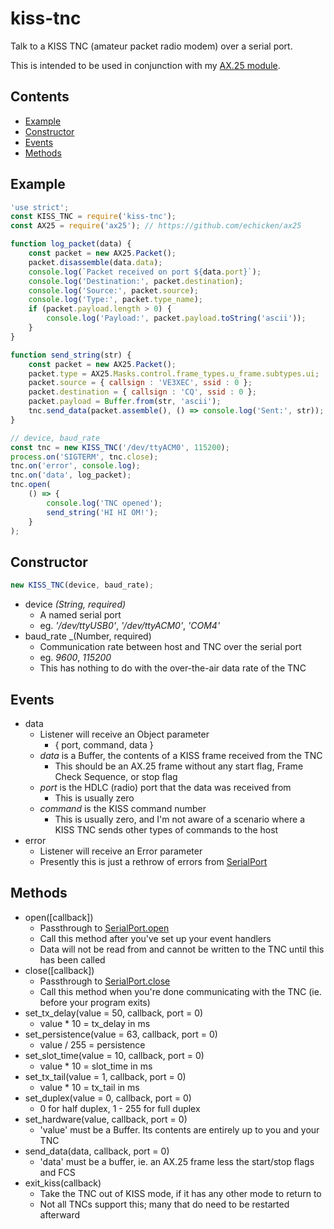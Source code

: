 # kiss-tnc
Talk to a KISS TNC (amateur packet radio modem) over a serial port.

This is intended to be used in conjunction with my
[AX.25 module](https://github.com/echicken/ax25).

## Contents

* [Example](#example)
* [Constructor](#constructor)
* [Events](#events)
* [Methods](#methods)

## Example

```js
'use strict';
const KISS_TNC = require('kiss-tnc');
const AX25 = require('ax25'); // https://github.com/echicken/ax25

function log_packet(data) {
    const packet = new AX25.Packet();
    packet.disassemble(data.data);
    console.log(`Packet received on port ${data.port}`);
    console.log('Destination:', packet.destination);
    console.log('Source:', packet.source);
    console.log('Type:', packet.type_name);
    if (packet.payload.length > 0) {
        console.log('Payload:', packet.payload.toString('ascii'));
    }
}

function send_string(str) {
    const packet = new AX25.Packet();
    packet.type = AX25.Masks.control.frame_types.u_frame.subtypes.ui;
    packet.source = { callsign : 'VE3XEC', ssid : 0 };
    packet.destination = { callsign : 'CQ', ssid : 0 };
    packet.payload = Buffer.from(str, 'ascii');
    tnc.send_data(packet.assemble(), () => console.log('Sent:', str));
}

// device, baud_rate
const tnc = new KISS_TNC('/dev/ttyACM0', 115200);
process.on('SIGTERM', tnc.close);
tnc.on('error', console.log);
tnc.on('data', log_packet);
tnc.open(
    () => {
        console.log('TNC opened');
        send_string('HI HI OM!');
    }
);
```

## Constructor

```js
new KISS_TNC(device, baud_rate);
```

* device _(String, required)_
    * A named serial port
    * eg. _'/dev/ttyUSB0'_, _'/dev/ttyACM0'_, _'COM4'_
* baud_rate _(Number, required)
    * Communication rate between host and TNC over the serial port
    * eg. _9600_, _115200_
    * This has nothing to do with the over-the-air data rate of the TNC

## Events

* data
    * Listener will receive an Object parameter
        * { port, command, data }
    * _data_ is a Buffer, the contents of a KISS frame received from the TNC
        * This should be an AX.25 frame without any start flag, Frame Check Sequence, or stop flag
    * _port_ is the HDLC (radio) port that the data was received from
        * This is usually zero
    * _command_ is the KISS command number
        * This is usually zero, and I'm not aware of a scenario where a KISS TNC sends other types of commands to the host
* error
    * Listener will receive an Error parameter
    * Presently this is just a rethrow of errors from [SerialPort](https://www.npmjs.com/package/serialport)


## Methods

* open([callback])
    * Passthrough to [SerialPort.open](https://www.npmjs.com/package/serialport#module_serialport--SerialPort+open)
    * Call this method after you've set up your event handlers
    * Data will not be read from and cannot be written to the TNC until this has been called
* close([callback])
    * Passthrough to [SerialPort.close](https://www.npmjs.com/package/serialport#module_serialport--SerialPort+close)
    * Call this method when you're done communicating with the TNC (ie. before your program exits)
* set_tx_delay(value = 50, callback, port = 0)
    * value * 10 = tx_delay in ms
* set_persistence(value = 63, callback, port = 0)
    * value / 255 = persistence
* set_slot_time(value = 10, callback, port = 0)
    * value * 10 = slot_time in ms
* set_tx_tail(value = 1, callback, port = 0)
    * value * 10 = tx_tail in ms
* set_duplex(value = 0, callback, port = 0)
    * 0 for half duplex, 1 - 255 for full duplex
* set_hardware(value, callback, port = 0)
    * 'value' must be a Buffer. Its contents are entirely up to you and your TNC
* send_data(data, callback, port = 0)
    * 'data' must be a buffer, ie. an AX.25 frame less the start/stop flags and FCS
* exit_kiss(callback)
    * Take the TNC out of KISS mode, if it has any other mode to return to
    * Not all TNCs support this; many that do need to be restarted afterward
